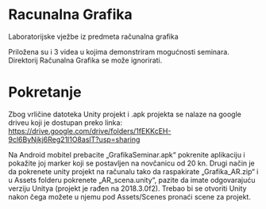 # Racunalna Grafika
Laboratorijske vježbe iz predmeta računalna grafika

Priložena su i 3 videa u kojima demonstriram mogućnosti seminara.
Direktorij Računalna Grafika se može ignorirati.

# Pokretanje
Zbog vrličine datoteka Unity projekt i .apk projekta se nalaze na google driveu koji je dostupan preko linka: 
https://drive.google.com/drive/folders/1fEKKcEH-9cl6ByNjkj6Reg21l1O8aslT?usp=sharing

Na Android mobitel prebacite „GrafikaSeminar.apk“ pokrenite aplikaciju i pokažite joj marker koji se postavljen na novčanicu od 20 kn. Drugi način je da pokrenete unity projekt na računalu tako da raspakirate „Grafika_AR.zip“ i u Assets folderu pokrenete „AR_scena.unity“, pazite da imate odgovarajuću verziju Unitya (projekt je rađen na 2018.3.0f2). Trebao bi se otvoriti Unity nakon čega možete u njemu pod Assets/Scenes pronaći scene za projekt.
